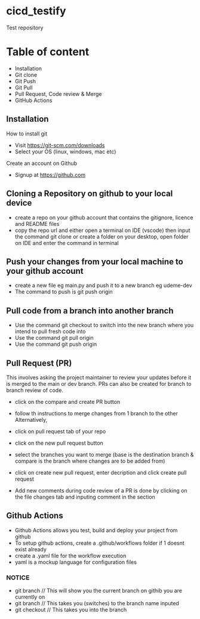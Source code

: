 # cicd_testify
Test repository

# Table of content
- Installation
- Git clone
- Git Push
- Git Pull
- Pull Request, Code review & Merge
- GitHub Actions

## Installation
How to install git 
- Visit https://git-scm.com/downloads
- Select your OS (linux, windows, mac etc)

Create an account on Github
- Signup at https://github.com

## Cloning a Repository on github to your local device
- create a repo on your github account that contains the gitignore, licence and README files
- copy the repo url and either open a terminal on IDE (vscode) then input the command git clone <url> or create a folder on your desktop, open folder on IDE and enter the command in terminal

## Push your changes from your local machine to your github account
- create a new file eg main.py and push it to a new branch eg udeme-dev
- The command to push is git push origin <branch name>

## Pull code from a branch into another branch
- Use the command git checkout <branch name> to switch into the new branch where you intend to pull fresh code into
- Use the command git pull origin <branch with updated code>
- Use the command git push origin <branch to be updated>

## Pull Request (PR) 
This involves asking the project maintainer to review your updates before it is merged to the main or dev branch. PRs can also be created for branch to branch review of code.
- click on the compare and create PR button
- follow th instructions to merge changes from 1 branch to the other
Alternatively,
- click on pull request tab of your repo
- click on the new pull request button
- select the branches you want to merge (base is the destination branch & compare is the branch where changes are to be added from)
- click on create new pull request, enter decription and click create pull request

- Add new comments during code review of a PR is done by clicking on the file changes tab and inputing comment in the section

## Github Actions
- Github Actions allows you test, build and deploy your project from github
- To setup github actions, create a .github/workflows folder if 1 doesnt exist already
- create a .yaml file for the workflow execution
- yaml is a mockup language for configuration files

### NOTICE
- git branch // This will show you the current branch on githib you are currently on
- git branch <branch name> // This takes you (switches) to the branch name inputed
- git checkout <branch name> // This takes you into the branch
